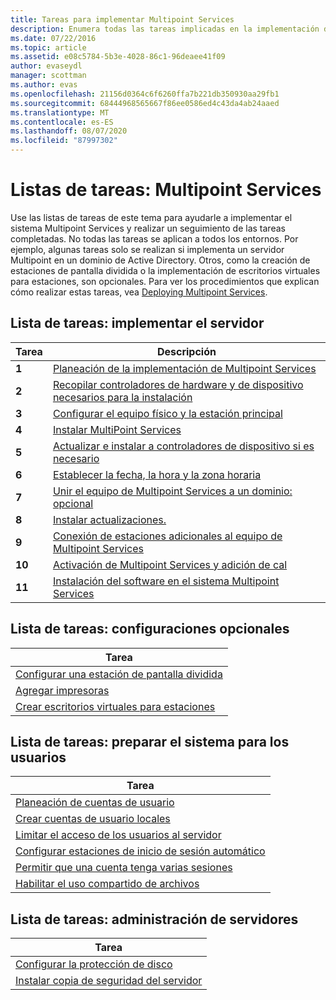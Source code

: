 ```yaml
---
title: Tareas para implementar Multipoint Services
description: Enumera todas las tareas implicadas en la implementación de Multipoint Services, junto con vínculos a instrucciones
ms.date: 07/22/2016
ms.topic: article
ms.assetid: e08c5784-5b3e-4028-86c1-96deaee41f09
author: evaseydl
manager: scottman
ms.author: evas
ms.openlocfilehash: 21156d0364c6f6260ffa7b221db350930aa29fb1
ms.sourcegitcommit: 68444968565667f86ee0586ed4c43da4ab24aaed
ms.translationtype: MT
ms.contentlocale: es-ES
ms.lasthandoff: 08/07/2020
ms.locfileid: "87997302"
---
```

# <a name="task-lists-multipoint-services"></a>Listas de tareas: Multipoint Services
Use las listas de tareas de este tema para ayudarle a implementar el sistema Multipoint Services y realizar un seguimiento de las tareas completadas. No todas las tareas se aplican a todos los entornos. Por ejemplo, algunas tareas solo se realizan si implementa un servidor Multipoint en un dominio de Active Directory. Otros, como la creación de estaciones de pantalla dividida o la implementación de escritorios virtuales para estaciones, son opcionales. Para ver los procedimientos que explican cómo realizar estas tareas, vea [Deploying Multipoint Services](deploying-multipoint-services.md).

## <a name="task-list-deploy-the-server"></a>Lista de tareas: implementar el servidor

|Tarea|Descripción|
|--------|---------------|
|**1**|[Planeación de la implementación de Multipoint Services](planning-a-multipoint-services-deployment.md)|
|**2**|[Recopilar controladores de hardware y de dispositivo necesarios para la instalación](./multipoint-hardware-device-drivers.md)|
|**3**|[Configurar el equipo físico y la estación principal](Set-up-the-physical-computer-and-primary-station.md)|
|**4**|[Instalar MultiPoint Services](Install-MultiPoint-services.md)|
|**5**|[Actualizar e instalar a controladores de dispositivo si es necesario](Update-and-install-device-drivers-if-needed.md)|
|**6**|[Establecer la fecha, la hora y la zona horaria](./set-the-date-time.md)|
|**7**|[Unir el equipo de Multipoint Services a un dominio: opcional](./join-multipoint-services-to-a-domain.md)|
|**8**|[Instalar actualizaciones.](Install-updates.md)|
|**9**|[Conexión de estaciones adicionales al equipo de Multipoint Services](./multipoint-attach-additional-stations.md)|
|**10**|[Activación de Multipoint Services y adición de cal](./manage-client-access-licenses.md)|
|**11**|[Instalación del software en el sistema Multipoint Services](./install-software-on-multipoint.md)|

## <a name="task-list-optional-configurations"></a>Lista de tareas: configuraciones opcionales

|Tarea|
|--------|
|[Configurar una estación de pantalla dividida](Set-up-a-split-screen-station-in-MultiPoint-services.md)|
|[Agregar impresoras](Add-printers.md)|
|[Crear escritorios virtuales para estaciones](Create-Windows-10-Enterprise-virtual-desktops-for-stations.md)|

## <a name="task-list-prepare-your-system-for-users"></a>Lista de tareas: preparar el sistema para los usuarios

|Tarea|
|--------|
|[Planeación de cuentas de usuario](Plan-user-accounts-for-your-MultiPoint-services-environment.md)|
|[Crear cuentas de usuario locales](Create-local-user-accounts.md)|
|[Limitar el acceso de los usuarios al servidor](./limit-user-access-to-multipoint.md)|
|[Configurar estaciones de inicio de sesión automático](Configure-stations-for-automatic-logon.md)|
|[Permitir que una cuenta tenga varias sesiones](Allow-one-account-to-have-multiple-sessions.md)|
|[Habilitar el uso compartido de archivos](Enable-file-sharing-in-MultiPoint-services.md)|

## <a name="task-list-server-administration"></a>Lista de tareas: administración de servidores

|Tarea|
|--------|
|[Configurar la protección de disco](Configure-Disk-Protection-in-MultiPoint-services.md)|
|[Instalar copia de seguridad del servidor](./install-server-backup-on-multipoint.md)|